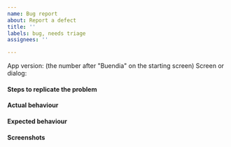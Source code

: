 ```yaml
---
name: Bug report
about: Report a defect
title: ''
labels: bug, needs triage
assignees: ''

---
```


App version: (the number after "Buendia" on the starting screen)
Screen or dialog:

#### Steps to replicate the problem

#### Actual behaviour

#### Expected behaviour

#### Screenshots <!-- optional -->
